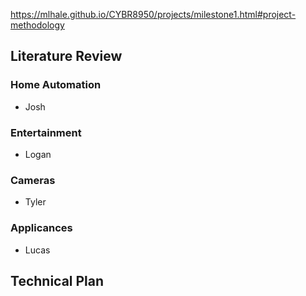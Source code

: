 https://mlhale.github.io/CYBR8950/projects/milestone1.html#project-methodology

## Literature Review

### Home Automation
- Josh
### Entertainment 
- Logan
### Cameras
- Tyler
### Applicances
- Lucas


## Technical Plan
